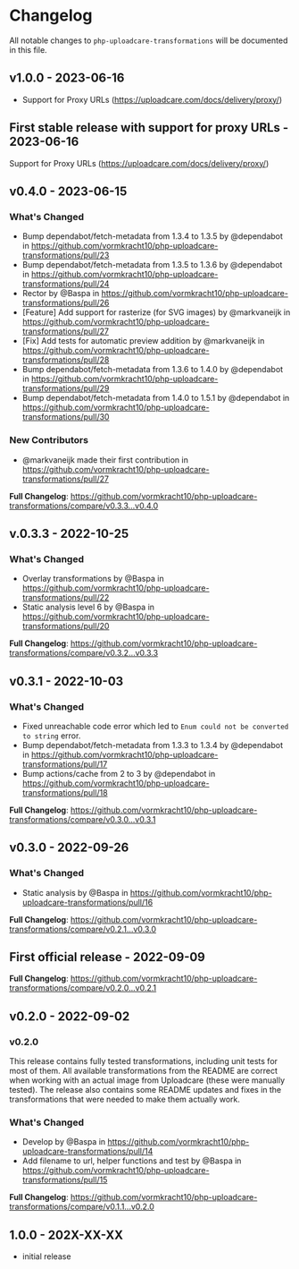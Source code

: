 # Changelog

All notable changes to `php-uploadcare-transformations` will be documented in this file.

## v1.0.0 - 2023-06-16

- Support for Proxy URLs (https://uploadcare.com/docs/delivery/proxy/)

## First stable release with support for proxy URLs - 2023-06-16

Support for Proxy URLs (https://uploadcare.com/docs/delivery/proxy/)

## v0.4.0 - 2023-06-15

### What's Changed

- Bump dependabot/fetch-metadata from 1.3.4 to 1.3.5 by @dependabot in https://github.com/vormkracht10/php-uploadcare-transformations/pull/23
- Bump dependabot/fetch-metadata from 1.3.5 to 1.3.6 by @dependabot in https://github.com/vormkracht10/php-uploadcare-transformations/pull/24
- Rector by @Baspa in https://github.com/vormkracht10/php-uploadcare-transformations/pull/26
- [Feature] Add support for rasterize (for SVG images) by @markvaneijk in https://github.com/vormkracht10/php-uploadcare-transformations/pull/27
- [Fix] Add tests for automatic preview addition by @markvaneijk in https://github.com/vormkracht10/php-uploadcare-transformations/pull/28
- Bump dependabot/fetch-metadata from 1.3.6 to 1.4.0 by @dependabot in https://github.com/vormkracht10/php-uploadcare-transformations/pull/29
- Bump dependabot/fetch-metadata from 1.4.0 to 1.5.1 by @dependabot in https://github.com/vormkracht10/php-uploadcare-transformations/pull/30

### New Contributors

- @markvaneijk made their first contribution in https://github.com/vormkracht10/php-uploadcare-transformations/pull/27

**Full Changelog**: https://github.com/vormkracht10/php-uploadcare-transformations/compare/v0.3.3...v0.4.0

## v.0.3.3 - 2022-10-25

### What's Changed

- Overlay transformations by @Baspa in https://github.com/vormkracht10/php-uploadcare-transformations/pull/22
- Static analysis level 6 by @Baspa in https://github.com/vormkracht10/php-uploadcare-transformations/pull/20

**Full Changelog**: https://github.com/vormkracht10/php-uploadcare-transformations/compare/v0.3.2...v0.3.3

## v0.3.1 - 2022-10-03

### What's Changed

- Fixed unreachable code error which led to `Enum could not be converted to string` error.
- Bump dependabot/fetch-metadata from 1.3.3 to 1.3.4 by @dependabot in https://github.com/vormkracht10/php-uploadcare-transformations/pull/17
- Bump actions/cache from 2 to 3 by @dependabot in https://github.com/vormkracht10/php-uploadcare-transformations/pull/18

**Full Changelog**: https://github.com/vormkracht10/php-uploadcare-transformations/compare/v0.3.0...v0.3.1

## v0.3.0 - 2022-09-26

### What's Changed

- Static analysis by @Baspa in https://github.com/vormkracht10/php-uploadcare-transformations/pull/16

**Full Changelog**: https://github.com/vormkracht10/php-uploadcare-transformations/compare/v0.2.1...v0.3.0

## First official release - 2022-09-09

**Full Changelog**: https://github.com/vormkracht10/php-uploadcare-transformations/compare/v0.2.0...v0.2.1

## v0.2.0 - 2022-09-02

### v0.2.0

This release contains fully tested transformations, including unit tests for most of them. All available transformations from the README  are correct when working with an actual image from Uploadcare (these were manually tested). The release also contains some README updates and fixes in the transformations that were needed to make them actually work.

### What's Changed

- Develop by @Baspa in https://github.com/vormkracht10/php-uploadcare-transformations/pull/14
- Add filename to url, helper functions and test by @Baspa in https://github.com/vormkracht10/php-uploadcare-transformations/pull/15

**Full Changelog**: https://github.com/vormkracht10/php-uploadcare-transformations/compare/v0.1.1...v0.2.0

## 1.0.0 - 202X-XX-XX

- initial release
